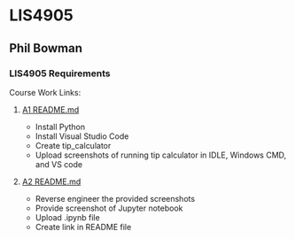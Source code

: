 # LIS4905
## Phil Bowman
### LIS4905 Requirements

 Course Work Links: <br>
1. [A1 README.md](a1/README.md "My A1 README.md file")<br>
    - Install Python<br>
    - Install Visual Studio Code<br>
    - Create tip_calculator<br>
    - Upload screenshots of running tip calculator in IDLE, Windows CMD, and VS code<br>

2. [A2 README.md](a2/README.md "My A2 README.md file")<br>
    - Reverse engineer the provided screenshots<br>
    - Provide screenshot of Jupyter notebook<br>
    - Upload .ipynb file<br>
    - Create link in README file<br>

